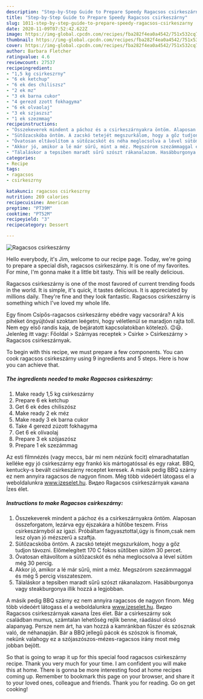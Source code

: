 ```yaml
---
description: "Step-by-Step Guide to Prepare Speedy Ragacsos csirkeszárny"
title: "Step-by-Step Guide to Prepare Speedy Ragacsos csirkeszárny"
slug: 1011-step-by-step-guide-to-prepare-speedy-ragacsos-csirkeszarny
date: 2020-11-09T07:52:42.622Z
image: https://img-global.cpcdn.com/recipes/fba282f4ea0a4542/751x532cq70/ragacsos-csirkeszarny-recept-foto.jpg
thumbnail: https://img-global.cpcdn.com/recipes/fba282f4ea0a4542/751x532cq70/ragacsos-csirkeszarny-recept-foto.jpg
cover: https://img-global.cpcdn.com/recipes/fba282f4ea0a4542/751x532cq70/ragacsos-csirkeszarny-recept-foto.jpg
author: Barbara Fletcher
ratingvalue: 4.6
reviewcount: 27537
recipeingredient:
- "1,5 kg csirkeszrny"
- "6 ek ketchup"
- "6 ek des chiliszsz"
- "2 ek mz"
- "3 ek barna cukor"
- "4 gerezd zzott fokhagyma"
- "6 ek olvaolaj"
- "3 ek szjaszsz"
- "1 ek szezmmag"
recipeinstructions:
- "Összekeverek mindent a páchoz és a csirkeszárnyakra öntöm. Alaposan összeforgatom, lezárva egy éjszakára a hűtőbe teszem. Friss csirkeszárnyból az igazi. Próbáltam fagyasztottal,úgy is finom,csak nem lesz olyan jó mézszerű a szaftja."
- "Sütőzacskóba öntöm. A zacskó tetejét megszurkálom, hogy a gőz tudjon távozni. Előmelegített 170 C fokos sütőben sütöm 30 percet."
- "Óvatosan eltávolítom a sütőzacskót és néha meglocsolva a lével sütöm még 30 percig."
- "Akkor jó, amikor a lé már sűrű, mint a méz. Megszórom szezámmaggal és még 5 percig visszateszem."
- "Tálaláskor a tepsiben maradt sűrű szószt rákanalazom. Hasábburgonya vagy steakburgonya illik hozzá a legjobban."
categories:
- Recipe
tags:
- ragacsos
- csirkeszrny

katakunci: ragacsos csirkeszrny 
nutrition: 269 calories
recipecuisine: American
preptime: "PT39M"
cooktime: "PT52M"
recipeyield: "3"
recipecategory: Dessert

---
```



![Ragacsos csirkeszárny](https://img-global.cpcdn.com/recipes/fba282f4ea0a4542/751x532cq70/ragacsos-csirkeszarny-recept-foto.jpg)

Hello everybody, it's Jim, welcome to our recipe page. Today, we're going to prepare a special dish, ragacsos csirkeszárny. It is one of my favorites. For mine, I'm gonna make it a little bit tasty. This will be really delicious.

Ragacsos csirkeszárny is one of the most favored of current trending foods in the world. It is simple, it's quick, it tastes delicious. It is appreciated by millions daily. They're fine and they look fantastic. Ragacsos csirkeszárny is something which I've loved my whole life.

Egy finom Csípős-ragacsos csirkeszárny ebédre vagy vacsorára? A kis pihéket öngyújtóval szoktam leégetni, hogy véletlenül se maradjon rajta toll. Nem egy első randis kaja, de bejáratott kapcsolatokban kötelező. 😉😃. Jelenleg itt vagy: Főoldal &gt; Szárnyas receptek &gt; Csirke &gt; Csirkeszárny &gt; Ragacsos csirkeszárnyak.


To begin with this recipe, we must prepare a few components. You can cook ragacsos csirkeszárny using 9 ingredients and 5 steps. Here is how you can achieve that.

<!--inarticleads1-->

##### The ingredients needed to make Ragacsos csirkeszárny:

1. Make ready 1,5 kg csirkeszárny
1. Prepare 6 ek ketchup
1. Get 6 ek édes chiliszósz
1. Make ready 2 ek méz
1. Make ready 3 ek barna cukor
1. Take 4 gerezd zúzott fokhagyma
1. Get 6 ek olívaolaj
1. Prepare 3 ek szójaszósz
1. Prepare 1 ek szezámmag


Az esti filmnézés (vagy meccs, bár mi nem nézünk focit) elmaradhatatlan kelléke egy jó csirkeszárny egy frankó kis mártogatóssal és egy rakat. BBQ, kentucky-s bevált csirkeszárny receptet keresek. A másik pedig BBQ szárny ez nem annyira ragacsos de nagyon finom. Még több videóért látogass el a weboldalunkra www.izeselet.hu. Видео Ragacsos csirkeszárnyak канала Ízes élet. 

<!--inarticleads2-->

##### Instructions to make Ragacsos csirkeszárny:

1. Összekeverek mindent a páchoz és a csirkeszárnyakra öntöm. Alaposan összeforgatom, lezárva egy éjszakára a hűtőbe teszem. Friss csirkeszárnyból az igazi. Próbáltam fagyasztottal,úgy is finom,csak nem lesz olyan jó mézszerű a szaftja.
1. Sütőzacskóba öntöm. A zacskó tetejét megszurkálom, hogy a gőz tudjon távozni. Előmelegített 170 C fokos sütőben sütöm 30 percet.
1. Óvatosan eltávolítom a sütőzacskót és néha meglocsolva a lével sütöm még 30 percig.
1. Akkor jó, amikor a lé már sűrű, mint a méz. Megszórom szezámmaggal és még 5 percig visszateszem.
1. Tálaláskor a tepsiben maradt sűrű szószt rákanalazom. Hasábburgonya vagy steakburgonya illik hozzá a legjobban.


A másik pedig BBQ szárny ez nem annyira ragacsos de nagyon finom. Még több videóért látogass el a weboldalunkra www.izeselet.hu. Видео Ragacsos csirkeszárnyak канала Ízes élet. Bár a csirkeszárny sok családban mumus, számtalan lehetőség rejlik benne, ráadásul olcsó alapanyag. Persze nem árt, ha van hozzá a kamránkban fűszer és szósznak való, de néhanapján. Bár a BBQ jellegű pácok és szószok is finomak, nekünk valahogy ez a szójaszószos-mézes-ragacsos irány most még jobban bejött. 

So that is going to wrap it up for this special food ragacsos csirkeszárny recipe. Thank you very much for your time. I am confident you will make this at home. There is gonna be more interesting food at home recipes coming up. Remember to bookmark this page on your browser, and share it to your loved ones, colleague and friends. Thank you for reading. Go on get cooking!
